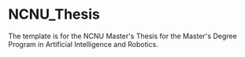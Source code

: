 # NCNU_Thesis
The template is for the NCNU Master's Thesis for the Master's Degree Program in Artificial Intelligence and Robotics.
